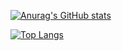 

[![Anurag's GitHub stats](https://github-readme-stats.vercel.app/api?username=gregtaoo)](https://github.com/anuraghazra/github-readme-stats)

[![Top Langs](https://github-readme-stats.vercel.app/api/top-langs/?username=gregtaoo)](https://github.com/anuraghazra/github-readme-stats)
